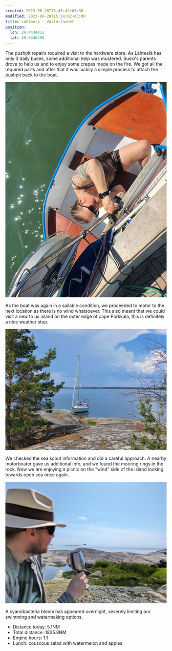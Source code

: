 ```yaml
---
created: 2023-06-28T13:43:42+03:00
modified: 2023-06-28T15:24:02+03:00
title: Lähteelä - Västerlandet
position:
  lon: 24.4434811
  lat: 59.9346798
---
```


The pushpit repairs required a visit to the hardware store. As Lähteelä has only 3 daily buses, some additional help was mustered. Suski's parents drove to help us and to enjoy some crepes made on the fire. We got all the required parts and after that it was luckily a simple process to attach the pushpit back to the boat. 

![Image](../2023/98282b1843e8ed8a341f15fa96a64836.jpg) 

As the boat was again in a sailable condition, we proceeded to motor to the next location as there is no wind whatsoever. This also meant that we could visit a new to us island on the outer edge of cape Porkkala, this is definitely a nice weather stop. 

![Image](../2023/e5be0d21a5d32aff13963d0e8b3a39ae.jpg) 

We checked the sea scout information and did a careful approach. A nearby motorboater gave us additional info, and we found the mooring rings in the rock. Now we are enjoying a picnic on the "wind" side of the island looking towards open sea once again.

![Image](../2023/0452a66b35e8ef4fa6c8fdf22c67beaa.jpg)

A cyanobacteria bloom has appeared overnight, severely limiting our swimming and watermaking options.

* Distance today: 5.1NM
* Total distance: 1835.8NM
* Engine hours: 1.1
* Lunch: couscous salad with watermelon and apples
